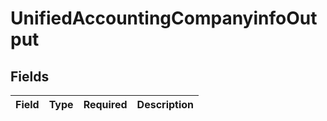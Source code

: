 # UnifiedAccountingCompanyinfoOutput


## Fields

| Field       | Type        | Required    | Description |
| ----------- | ----------- | ----------- | ----------- |